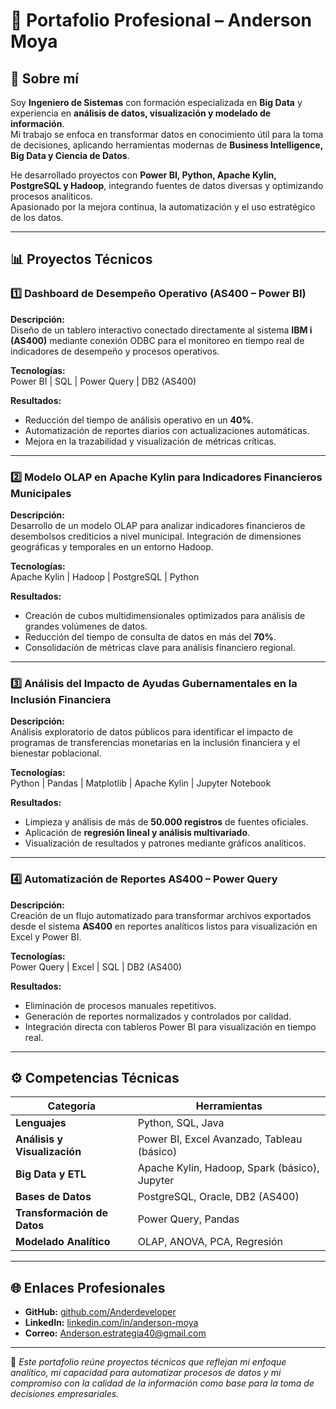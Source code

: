 # 💼 Portafolio Profesional – Anderson Moya

## 👋 Sobre mí
Soy **Ingeniero de Sistemas** con formación especializada en **Big Data** y experiencia en **análisis de datos, visualización y modelado de información**.  
Mi trabajo se enfoca en transformar datos en conocimiento útil para la toma de decisiones, aplicando herramientas modernas de **Business Intelligence, Big Data y Ciencia de Datos**.  

He desarrollado proyectos con **Power BI, Python, Apache Kylin, PostgreSQL y Hadoop**, integrando fuentes de datos diversas y optimizando procesos analíticos.  
Apasionado por la mejora continua, la automatización y el uso estratégico de los datos.

---

## 📊 Proyectos Técnicos

### 1️⃣ Dashboard de Desempeño Operativo (AS400 – Power BI)
**Descripción:**  
Diseño de un tablero interactivo conectado directamente al sistema **IBM i (AS400)** mediante conexión ODBC para el monitoreo en tiempo real de indicadores de desempeño y procesos operativos.  

**Tecnologías:**  
Power BI | SQL | Power Query | DB2 (AS400)  

**Resultados:**  
- Reducción del tiempo de análisis operativo en un **40%**.  
- Automatización de reportes diarios con actualizaciones automáticas.  
- Mejora en la trazabilidad y visualización de métricas críticas.  

---

### 2️⃣ Modelo OLAP en Apache Kylin para Indicadores Financieros Municipales
**Descripción:**  
Desarrollo de un modelo OLAP para analizar indicadores financieros de desembolsos crediticios a nivel municipal. Integración de dimensiones geográficas y temporales en un entorno Hadoop.  

**Tecnologías:**  
Apache Kylin | Hadoop | PostgreSQL | Python  

**Resultados:**  
- Creación de cubos multidimensionales optimizados para análisis de grandes volúmenes de datos.  
- Reducción del tiempo de consulta de datos en más del **70%**.  
- Consolidación de métricas clave para análisis financiero regional.  

---

### 3️⃣ Análisis del Impacto de Ayudas Gubernamentales en la Inclusión Financiera
**Descripción:**  
Análisis exploratorio de datos públicos para identificar el impacto de programas de transferencias monetarias en la inclusión financiera y el bienestar poblacional.  

**Tecnologías:**  
Python | Pandas | Matplotlib | Apache Kylin | Jupyter Notebook  

**Resultados:**  
- Limpieza y análisis de más de **50.000 registros** de fuentes oficiales.  
- Aplicación de **regresión lineal y análisis multivariado**.  
- Visualización de resultados y patrones mediante gráficos analíticos.  

---

### 4️⃣ Automatización de Reportes AS400 – Power Query
**Descripción:**  
Creación de un flujo automatizado para transformar archivos exportados desde el sistema **AS400** en reportes analíticos listos para visualización en Excel y Power BI.  

**Tecnologías:**  
Power Query | Excel | SQL | DB2 (AS400)  

**Resultados:**  
- Eliminación de procesos manuales repetitivos.  
- Generación de reportes normalizados y controlados por calidad.  
- Integración directa con tableros Power BI para visualización en tiempo real.  

---

## ⚙️ Competencias Técnicas

| Categoría | Herramientas |
|------------|--------------|
| **Lenguajes** | Python, SQL, Java |
| **Análisis y Visualización** | Power BI, Excel Avanzado, Tableau (básico) |
| **Big Data y ETL** | Apache Kylin, Hadoop, Spark (básico), Jupyter |
| **Bases de Datos** | PostgreSQL, Oracle, DB2 (AS400) |
| **Transformación de Datos** | Power Query, Pandas |
| **Modelado Analítico** | OLAP, ANOVA, PCA, Regresión |

---

## 🌐 Enlaces Profesionales

- **GitHub:** [github.com/Anderdeveloper](https://github.com/Anderdeveloper)  
- **LinkedIn:** [linkedin.com/in/anderson-moya](https://linkedin.com/in/anderson-moya)  
- **Correo:** [Anderson.estrategia40@gmail.com](mailto:Anderson.estrategia40@gmail.com)

---

📘 *Este portafolio reúne proyectos técnicos que reflejan mi enfoque analítico, mi capacidad para automatizar procesos de datos y mi compromiso con la calidad de la información como base para la toma de decisiones empresariales.*
